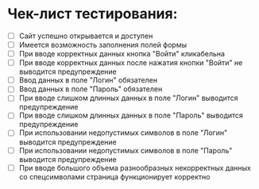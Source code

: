 # Чек-лист тестирования:
- [ ] Сайт успешно открывается и доступен
- [ ] Имеется возможность заполнения полей формы
- [ ] При вводе корректных данных кнопка "Войти" кликабельна
- [ ] При вводе корректных данных после нажатия кнопки "Войти" не выводится предупреждение
- [ ] Ввод данных в поле "Логин" обязателен
- [ ] Ввод данных в поле "Пароль" обязателен
- [ ] При вводе слишком длинных данных в поле "Логин" выводится предупреждение
- [ ] При вводе слишком длинных данных в поле "Пароль" выводится предупреждение
- [ ] При использовании недопустимых символов в поле "Логин" выводится предупреждение
- [ ] При использовании недопустимых символов в поле "Пароль" выводится предупреждение
- [ ] При вводе большого объема разнообразных некорректных данных со спецсимволами страница функционирует корректно